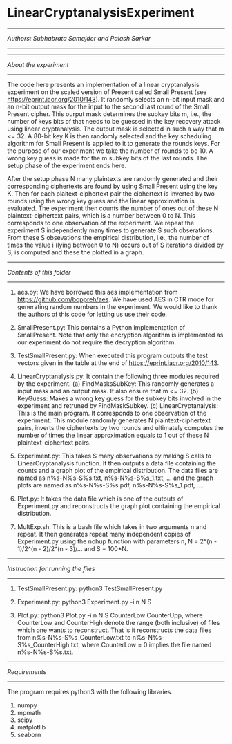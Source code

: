# LinearCryptanalysisExperiment

************************************************
*Authors: Subhabrata Samajder and Palash Sarkar*
************************************************


**********************
*About the experiment* 
**********************
The code here presents an implementation of a linear cryptanalysis experiment on the scaled version of Present called Small Present (see https://eprint.iacr.org/2010/143). It randomly selects an n-bit input mask and an n-bit output mask for the input to the second last round of the Small Present cipher. This ourput mask determines the subkey bits m, i.e., the number of keys bits of that needs to be guessed in the key recovery attack using linear cryptanalysis. The output mask is selected in such a way that m <= 32. A 80-bit key K is then randomly selected and the key scheduling algorithm for Small Present is applied to it to generate the rounds keys. For the purpose of our experiment we take the number of rounds to be 10. A wrong key guess is made for the m subkey bits of the last rounds. The setup phase of the experiment ends here. 

After the setup phase N many plaintexts are randomly generated and their corresponding ciphertexts are found by using Small Present using the key K. Then for each plaitext-ciphertext pair the ciphertext is inverted by two rounds using the wrong key guess and the linear approximation is evaluated. The experiment then counts the number of ones out of these N plaintext-ciphertext pairs, which is a number between 0 to N. This corresponds to one observation of the experiment. We repeat the experiment S independently many times to generate S such obserations. From these S obsevations the empirical distribution, i.e., the number of times the value i (lying between 0 to N) occurs out of S iterations divided by S, is computed and these the plotted in a graph.

*************************  
*Contents of this folder*
*************************
1. aes.py: We have borrowed this aes implementation from https://github.com/boppreh/aes. We have used AES in CTR mode for generating random numbers in the experiment. We would like to thank the authors of this code for letting us use their code.

2. SmallPresent.py: This contains a Python implementation of SmallPresent. Note that only the encryption algorithm is implemented as our experiment do not require the decryption algorithm.

3. TestSmallPresent.py: When executed this program outputs the test vectors given in the table at the end of https://eprint.iacr.org/2010/143.

4. LinearCryptanalysis.py: It contain the following three modules required by the experiment.
   (a) FindMasksSubKey: This randomly generates a input mask and an output mask. It also ensure that m <= 32.
   (b) KeyGuess: Makes a wrong key guess for the subkey bits involved in the experiment and retruned by FindMaskSubkey.
   (c) LinearCryptanalysis: This is the main program. It corresponds to one observation of the experiment. This module randomly generates N plaintext-ciphertext pairs, inverts the ciphertexts by two rounds and ultimately computes the number of times the linear approximation equals to 1 out of these N plaintext-ciphertext pairs.

5. Experiment.py: This takes S many observations by making S calls to LinearCryptanalysis function. It then outputs a data file containing the counts and a graph plot of the empirical distribution. The data files are named as n%s-N%s-S%s.txt, n%s-N%s-S%s_1.txt, ... and the graph plots are named as n%s-N%s-S%s.pdf, n%s-N%s-S%s_1.pdf, ....

6. Plot.py: It takes the data file which is one of the outputs of Experiment.py and reconstructs the graph plot containing the empirical distribution.

7. MultExp.sh: This is a bash file which takes in two arguments n and repeat. It then generates repeat many independent copies of Experiment.py using the nohup function with parameters n, N = 2^(n - 1)/2^(n - 2)/2^(n - 3)/... and S = 100*N.

***********************************
*Instruction for running the files*
***********************************
1. TestSmallPresent.py: python3 TestSmallPresent.py

2. Experiment.py: python3 Experiment.py -i n N S

3. Plot.py: python3 Plot.py -i n N S CounterLow CounterUpp, where CounterLow and CounterHigh denote the range (both inclusive) of files which one wants to reconstruct. That is it reconstructs the data files from n%s-N%s-S%s_CounterLow.txt to n%s-N%s-S%s_CounterHigh.txt, where CounterLow = 0 implies the file named n%s-N%s-S%s.txt.

**************
*Requirements*
**************
The program requires python3 with the following libraries.
1. numpy
2. mpmath
3. scipy
4. matplotlib
5. seaborn
